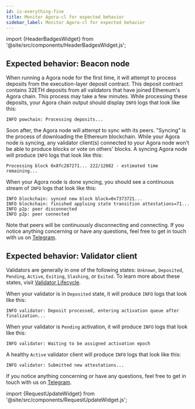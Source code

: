 ```yaml
---
id: is-everything-fine
title: Monitor Agora-cl for expected behavior
sidebar_label: Monitor Agora-cl for expected behavior
---
```


import {HeaderBadgesWidget} from '@site/src/components/HeaderBadgesWidget.js';

<HeaderBadgesWidget />

## Expected behavior: Beacon node

When running a Agora node for the first time, it will attempt to process deposits from the execution-layer deposit contract. This deposit contract contains 32ETH deposits from all validators that have joined Ethereum's Agora chain. This process may take a few minutes. While processing these deposits, your Agora chain output should display `INFO` logs that look like this:

```
INFO powchain: Processing deposits...
```

Soon after, the Agora node will attempt to sync with its peers. "Syncing" is the process of downloading the Ethereum blockchain. While your Agora node is syncing, any validator client(s) connected to your Agora node won't be able to produce blocks or vote on others' blocks. A syncing Agora node will produce `INFO` logs that look like this:

```
Processing block 0x8fc287271... 222/12082 - estimated time remaining...
```

When your Agora node is done syncing, you should see a continuous stream of `INFO` logs that look like this:

```
INFO blockchain: synced new block block=0x7373721...
INFO blockchain: finished appluing state transition attestations=71...
INFO p2p: peer disconnected
INFO p2p: peer connected
```

Note that peers will be continuously disconnecting and connecting. If you notice anything concerning or have any questions, feel free to get in touch with us on [Telegram](https://t.me/bosagora_eng).

## Expected behavior: Validator client

Validators are generally in one of the following states: `Unknown`, `Deposited`, `Pending`, `Active`, `Exiting`, `Slashing`, or `Exited`. To learn more about these states, visit [Validator Lifecycle](../how-agora-cl-works/validator-lifecycle.md).

When your validator is in `Deposited` state, it will produce `INFO` logs that look like this:

```
INFO validator: Deposit processed, entering activation queue after finalization...
```

When your validator is `Pending` activation, it will produce `INFO` logs that look like this:

```
INFO validator: Waiting to be assigned activation epoch
```

A healthy `Active` validator client will produce `INFO` logs that look like this:

```
INFO validator: Submitted new attestations...
```

If you notice anything concerning or have any questions, feel free to get in touch with us on [Telegram](https://t.me/bosagora_eng).

import {RequestUpdateWidget} from '@site/src/components/RequestUpdateWidget.js';

<RequestUpdateWidget />
